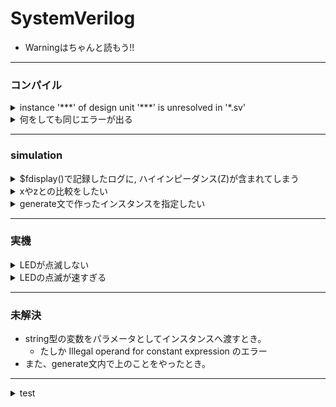 # SystemVerilog


- Warningはちゃんと読もう!!

***
### コンパイル

<details>
<summary>instance '***' of design unit '***' is unresolved in '*.sv' </summary>

- コンパイル時(Makefile)に依存関係のあるsvファイルを忘れずに含めよう
</details>

<details>
<summary>何をしても同じエラーが出る</summary>

- いじってるファイル間違ってない? 階層をよく見ろ!
</details>






***
### simulation
<details>
<summary>$fdisplay()で記録したログに, ハイインピーダンス(Z)が含まれてしまう</summary>

- 出力信号のbit幅と, それを受け取る(simファイルでの)信号線のbit幅が異なっていた
</details>


<details>
<summary>xやzとの比較をしたい</summary>

- aaa === 'x
  - イコールは3つ
  - シングルクォーテーションは左側だけ
</details>


<details>
<summary>generate文で作ったインスタンスを指定したい</summary>

- `ラベル名[番号].インスタンス名`
```SystemVerilog
	genvar i;
	generate
		for(i=0;i<10;i++)begin : gen
			aaa #(.bbb(bbb)) aaa_inst(.ccc(ccc));
		end
	endgenerate
```
- 0番目のインスタンスを指定したい場合
  - `gen[0].aaa_inst`
</details>







***
### 実機
<details>
<summary>LEDが点滅しない</summary>

- resetの極性を良く見なさい
</details>


<details>
<summary>LEDの点滅が速すぎる</summary>

- 1秒のcount間違ってない?
  - 50MHz => 50 * 10**6 = 50000000
</details>




***
### 未解決
- string型の変数をパラメータとしてインスタンスへ渡すとき。
  - たしか Illegal operand for constant expression のエラー
- また、generate文内で上のことをやったとき。







***
<details>
<summary>test</summary>

- test
</details>



